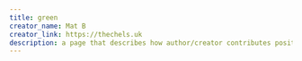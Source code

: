 ```yaml
---
title: green
creator_name: Mat B
creator_link: https://thechels.uk
description: a page that describes how author/creator contributes positively to environment
---
```

